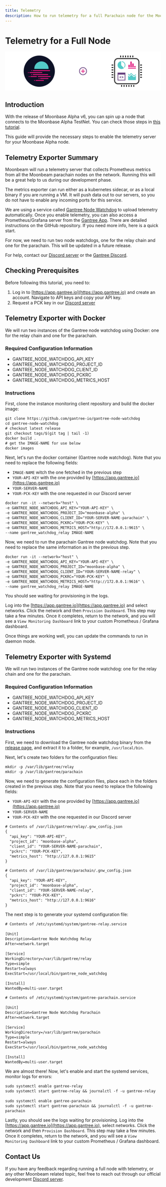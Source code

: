 ```yaml
---
title: Telemetry
description: How to run telemetry for a full Parachain node for the Moonbeam Network
---
```


# Telemetry for a Full Node

![Telemetry Moonbeam Banner](/images/fullnode/telemetry-banner.png)

## Introduction

With the release of Moonbase Alpha v6, you can spin up a node that connects to the Moonbase Alpha TestNet. You can check those steps in [this tutorial](/node-operators/networks/full-node/).

This guide will provide the necessary steps to enable the telemetry server for your Moonbase Alpha node.

## Telemetry Exporter Summary

Moonbeam will run a telemetry server that collects Prometheus metrics from all the Moonbeam parachain nodes on the network. Running this will be a great help to us during our development phase.  

The metrics exporter can run either as a kubernetes sidecar, or as a local binary if you are running a VM. It will push data out to our servers, so you do not have to enable any incoming ports for this service.

We are using a service called [Gantree Node Watchdog](https://github.com/gantree-io/gantree-node-watchdog) to upload telemetry automatically.  Once you enable telemetry, you can also access a Prometheus/Grafana server from the [Gantree App](https://app.gantree.io/).  There are detailed instructions on the GitHub repository. If you need more info, here is a quick start. 

For now, we need to run two node watchdogs, one for the relay chain and one for the parachain.  This will be updated in a future release. 

For help, contact our [Discord server](https://discord.com/invite/PfpUATX) or the [Gantree Discord](https://discord.gg/4Ep2NKrz). 
 
## Checking Prerequisites

Before following this tutorial, you need to:

1. Log in to [https://app.gantree.io](https://app.gantree.io) and create an account.  Navigate to API keys and copy your API key. 
2. Request a PCK key in our [Discord server](https://discord.gg/PfpUATX)
   
## Telemetry Exporter with Docker

We will run two instances of the Gantree node watchdog using Docker: one for the relay chain and one for the parachain.  

### Required Configuration Information

- GANTREE_NODE_WATCHDOG_API_KEY
- GANTREE_NODE_WATCHDOG_PROJECT_ID
- GANTREE_NODE_WATCHDOG_CLIENT_ID
- GANTREE_NODE_WATCHDOG_PCKRC
- GANTREE_NODE_WATCHDOG_METRICS_HOST

### Instructions

First, clone the instance monitoring client repository and build the docker image:

```
git clone https://github.com/gantree-io/gantree-node-watchdog
cd gantree-node-watchdog
# checkout latest release
git checkout tags/$(git tag | tail -1)
docker build .  
# get the IMAGE-NAME for use below
docker images
```

Next, let's run the docker container (Gantree node watchdog). Note that you need to replace the following fields:

  - `IMAGE-NAME` witch the one fetched in the previous step
  - `YOUR-API-KEY` with the one provided by [https://app.gantree.io](https://app.gantree.io)
  - `YOUR-SERVER-NAME`
  - `YOUR-PCK-KEY` with the one requested in our Discord server

```
docker run -it --network="host" \
-e GANTREE_NODE_WATCHDOG_API_KEY="YOUR-API-KEY" \
-e GANTREE_NODE_WATCHDOG_PROJECT_ID="moonbase-alpha" \
-e GANTREE_NODE_WATCHDOG_CLIENT_ID="YOUR-SERVER-NAME-parachain" \
-e GANTREE_NODE_WATCHDOG_PCKRC="YOUR-PCK-KEY" \
-e GANTREE_NODE_WATCHDOG_METRICS_HOST="http://172.0.0.1:9615" \
--name gantree_watchdog_relay IMAGE-NAME
```

Now, we need to run the parachain Gantree node watchdog. Note that you need to replace the same information as in the previous step.

```
docker run -it --network="host" \
-e GANTREE_NODE_WATCHDOG_API_KEY="YOUR-API-KEY" \
-e GANTREE_NODE_WATCHDOG_PROJECT_ID="moonbase-alpha" \
-e GANTREE_NODE_WATCHDOG_CLIENT_ID="YOUR-SERVER-NAME-relay" \
-e GANTREE_NODE_WATCHDOG_PCKRC="YOUR-PCK-KEY" \
-e GANTREE_NODE_WATCHDOG_METRICS_HOST="http://172.0.0.1:9616" \
--name gantree_watchdog_relay IMAGE-NAME
```

You should see waiting for provisioning in the logs.  

Log into the [https://app.gantree.io](https://app.gantree.io) and select networks. Click the network and then `Provision Dashboard`.  This step may take a few minutes.  Once it completes, return to the network, and you will see a `View Monitoring Dashboard` link to your custom Prometheus / Grafana dashboard. 

Once things are working well, you can update the commands to run in daemon mode.  

## Telemetry Exporter with Systemd

We will run two instances of the Gantree node watchdog: one for the relay chain and one for the parachain.  

### Required Configuration Information

- GANTREE_NODE_WATCHDOG_API_KEY
- GANTREE_NODE_WATCHDOG_PROJECT_ID
- GANTREE_NODE_WATCHDOG_CLIENT_ID
- GANTREE_NODE_WATCHDOG_PCKRC
- GANTREE_NODE_WATCHDOG_METRICS_HOST

### Instructions

First, we need to download the Gantree node watchdog binary from the [release page](https://github.com/gantree-io/gantree-node-watchdog/releases), and extract it to a folder, for example, `/usr/local/bin`.

Next, let's create two folders for the configuration files:

```
mkdir -p /var/lib/gantree/relay
mkdir -p /var/lib/gantree/parachain
```

Now, we need to generate the configuration files, place each in the folders created in the previous step. Note that you need to replace the following fields:

  - `YOUR-API-KEY` with the one provided by [https://app.gantree.io](https://app.gantree.io)
  - `YOUR-SERVER-NAME`
  - `YOUR-PCK-KEY` with the one requested in our Discord server

```
# Contents of /var/lib/gantree/relay/.gnw_config.json
{
  "api_key": "YOUR-API-KEY",
  "project_id": "moonbase-alpha",
  "client_id": "YOUR-SERVER-NAME-parachain",
  "pckrc": "YOUR-PCK-KEY",
  "metrics_host": "http://127.0.0.1:9615"
}
```
```
# Contents of /var/lib/gantree/parachain/.gnw_config.json
{
  "api_key": "YOUR-API-KEY",
  "project_id": "moonbase-alpha",
  "client_id": "YOUR-SERVER-NAME-relay",
  "pckrc": "YOUR-PCK-KEY",
  "metrics_host": "http://127.0.0.1:9616"
}
```

The next step is to generate your systemd configuration file:

```
# Contents of /etc/systemd/system/gantree-relay.service

[Unit]
Description=Gantree Node Watchdog Relay
After=network.target

[Service]
WorkingDirectory=/var/lib/gantree/relay
Type=simple
Restart=always
ExecStart=/usr/local/bin/gantree_node_watchdog

[Install]
WantedBy=multi-user.target
```
```
# Contents of /etc/systemd/system/gantree-parachain.service

[Unit]
Description=Gantree Node Watchdog Parachain
After=network.target

[Service]
WorkingDirectory=/var/lib/gantree/parachain
Type=simple
Restart=always
ExecStart=/usr/local/bin/gantree_node_watchdog

[Install]
WantedBy=multi-user.target
```

We are almost there! Now, let's enable and start the systemd services, monitor logs for errors:

```
sudo systemctl enable gantree-relay
sudo systemctl start gantree-relay && journalctl -f -u gantree-relay

sudo systemctl enable gantree-parachain
sudo systemctl start gantree-parachain && journalctl -f -u gantree-parachain
```

Lastly, you should see the logs waiting for provisioning.  Log into the [https://app.gantree.io](https://app.gantree.io), select networks. Click the network and then `Provision Dashboard`.  This step may take a few minutes.  Once it completes, return to the network, and you will see a `View Monitoring Dashboard` link to your custom Prometheus / Grafana dashboard. 

## Contact Us

If you have any feedback regarding running a full node with telemetry, or any other Moonbeam related topic, feel free to reach out through our official development [Discord server](https://discord.com/invite/PfpUATX).
